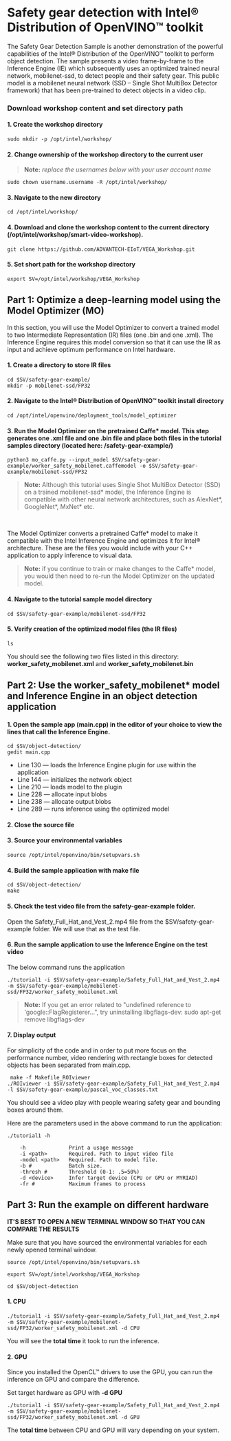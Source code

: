 # Safety gear detection with Intel® Distribution of OpenVINO™ toolkit

The Safety Gear Detection Sample is another demonstration of the powerful capabilities of the Intel® Distribution of the OpenVINO™ toolkit to perform object detection. The sample presents a video frame-by-frame to the Inference Engine (IE) which subsequently uses an optimized trained neural network, mobilenet-ssd, to detect people and their safety gear. This public model is a mobilenet neural network (SSD – Single Shot MultiBox Detector framework) that has been pre-trained to detect objects in a video clip.

### Download workshop content and set directory path
#### 1. Create the workshop directory

	sudo mkdir -p /opt/intel/workshop/

#### 2. Change ownership of the workshop directory to the current user

> **Note:** *replace the usernames below with your user account name*

	sudo chown username.username -R /opt/intel/workshop/

#### 3. Navigate to the new directory

	cd /opt/intel/workshop/

#### 4. Download and clone the workshop content to the current directory (/opt/intel/workshop/smart-video-workshop).

	git clone https://github.com/ADVANTECH-EIoT/VEGA_Workshop.git

#### 5. Set short path for the workshop directory

	export SV=/opt/intel/workshop/VEGA_Workshop

## Part 1: Optimize a deep-learning model using the Model Optimizer (MO)

In this section, you will use the Model Optimizer to convert a trained model to two Intermediate Representation (IR) files (one .bin and one .xml). The Inference Engine requires this model conversion so that it can use the IR as input and achieve optimum performance on Intel hardware.

#### 1. Create a directory to store IR files

	cd $SV/safety-gear-example/
	mkdir -p mobilenet-ssd/FP32

#### 2. Navigate to the Intel® Distribution of OpenVINO™ toolkit install directory

	cd /opt/intel/openvino/deployment_tools/model_optimizer

#### 3. Run the Model Optimizer on the pretrained Caffe* model. This step generates one .xml file and one .bin file and place both files in the tutorial samples directory (located here: /safety-gear-example/)

	python3 mo_caffe.py --input_model $SV/safety-gear-example/worker_safety_mobilenet.caffemodel -o $SV/safety-gear-example/mobilenet-ssd/FP32

> **Note:** Although this tutorial uses Single Shot MultiBox Detector (SSD) on a trained mobilenet-ssd* model, the Inference Engine is compatible with other neural network architectures, such as AlexNet*, GoogleNet*, MxNet* etc.

<br>

The Model Optimizer converts a pretrained Caffe* model to make it compatible with the Intel Inference Engine and optimizes it for Intel® architecture. These are the files you would include with your C++ application to apply inference to visual data.

> **Note:** if you continue to train or make changes to the Caffe* model, you would then need to re-run the Model Optimizer on the updated model.

#### 4. Navigate to the tutorial sample model directory

	cd $SV/safety-gear-example/mobilenet-ssd/FP32

#### 5. Verify creation of the optimized model files (the IR files)

	ls

You should see the following two files listed in this directory: **worker_safety_mobilenet.xml** and **worker_safety_mobilenet.bin**


## Part 2: Use the worker_safety_mobilenet* model and Inference Engine in an object detection application


#### 1. Open the sample app (main.cpp) in the editor of your choice to view the lines that call the Inference Engine.

	cd $SV/object-detection/
	gedit main.cpp

* Line 130 &#8212; loads the Inference Engine plugin for use within the application
* Line 144 &#8212; initializes the network object
* Line 210 &#8212; loads model to the plugin
* Line 228 &#8212; allocate input blobs
* Line 238 &#8212; allocate output blobs
* Line 289 &#8212; runs inference using the optimized model


#### 2. Close the source file

#### 3. Source your environmental variables

	source /opt/intel/openvino/bin/setupvars.sh

#### 4. Build the sample application with make file

 	cd $SV/object-detection/
	make

#### 5. Check the test video file from the safety-gear-example folder.


Open the Safety_Full_Hat_and_Vest_2.mp4 file from the $SV/safety-gear-example folder.
We will use that as the test file.

#### 6. Run the sample application to use the Inference Engine on the test video
The below command runs the application

	./tutorial1 -i $SV/safety-gear-example/Safety_Full_Hat_and_Vest_2.mp4 -m $SV/safety-gear-example/mobilenet-ssd/FP32/worker_safety_mobilenet.xml

> **Note:** If you get an error related to "undefined reference to 'google::FlagRegisterer...", try uninstalling libgflags-dev: sudo apt-get remove libgflags-dev

#### 7. Display output
For simplicity of the code and in order to put more focus on the performance number, video rendering with rectangle boxes for detected objects has been separated from main.cpp.

	 make -f Makefile_ROIviewer
	./ROIviewer -i $SV/safety-gear-example/Safety_Full_Hat_and_Vest_2.mp4 -l $SV/safety-gear-example/pascal_voc_classes.txt

You should see a video play with people wearing safety gear and bounding boxes around them.

Here are the parameters used in the above command to run the application:

	./tutorial1 -h

		-h              Print a usage message
		-i <path>       Required. Path to input video file
		-model <path>   Required. Path to model file.
		-b #            Batch size.
		-thresh #       Threshold (0-1: .5=50%)
		-d <device>     Infer target device (CPU or GPU or MYRIAD)
		-fr #           Maximum frames to process


## Part 3: Run the example on different hardware

**IT'S BEST TO OPEN A NEW TERMINAL WINDOW SO THAT YOU CAN COMPARE THE RESULTS**

 Make sure that you have sourced the environmental variables for each newly opened terminal window.

	source /opt/intel/openvino/bin/setupvars.sh

	export SV=/opt/intel/workshop/VEGA_Workshop

	cd $SV/object-detection

#### 1. CPU
```
./tutorial1 -i $SV/safety-gear-example/Safety_Full_Hat_and_Vest_2.mp4 -m $SV/safety-gear-example/mobilenet-ssd/FP32/worker_safety_mobilenet.xml -d CPU
```
You will see the **total time** it took to run the inference.

#### 2. GPU
Since you installed the OpenCL™ drivers to use the GPU, you can run the inference on GPU and compare the difference.

Set target hardware as GPU with **-d GPU**
```
./tutorial1 -i $SV/safety-gear-example/Safety_Full_Hat_and_Vest_2.mp4 -m $SV/safety-gear-example/mobilenet-ssd/FP32/worker_safety_mobilenet.xml -d GPU
```

The **total time** between CPU and GPU will vary depending on your system.
